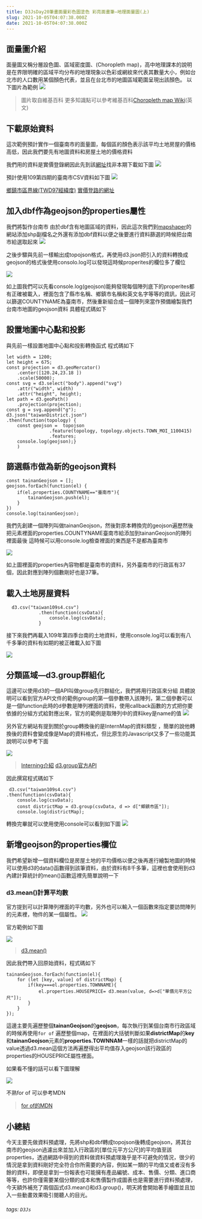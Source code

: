 ```yaml
---
title: D3JsDay20筆畫面量彩色圖塗色 彩亮面畫筆—地理面量圖(上)
slug: 2021-10-05T04:07:38.000Z
date: 2021-10-05T04:07:38.000Z
---
```


## 面量圖介紹
面量圖又稱分層設色圖、區域密度圖、(Choropleth map)，高中地理課本的說明是在界限明確的區域平均分布的地理現象以色彩或網紋來代表其數量大小，例如台北市的人口數用某個顏色代表，並且在台北市的地圖區域範圍呈現出該顏色。
以下圖片為範例
![](https://filedn.eu/ll8NkasFkw1XVJBG2Fp9A1p/gatsby_image/ithome_2021/20211005_01.png)
> 圖片取自維基百科
> 更多知識點可以參考維基百科[Choropleth map Wiki](https://en.wikipedia.org/wiki/Choropleth_map)(英文)


## 下載原始資料
這次範例預計實作一個臺南市的面量圖，每個區的顏色表示該平均土地房屋的價格高低，因此我們要先有地圖資料和房屋土地的價格資料

我們用的資料是實價登錄網因此先到該[網址](https://plvr.land.moi.gov.tw/DownloadOpenData)找非本期下載如下圖
![](https://filedn.eu/ll8NkasFkw1XVJBG2Fp9A1p/gatsby_image/ithome_2021/20211005_02.png)

預計使用109第四期的臺南市CSV資料如下圖
![](https://filedn.eu/ll8NkasFkw1XVJBG2Fp9A1p/gatsby_image/ithome_2021/20211005_03.png)

[鄉鎮市區界線(TWD97經緯度)](https://data.gov.tw/dataset/7441)
[實價登路的網址 ](https://plvr.land.moi.gov.tw/DownloadOpenData)


## 加入dbf作為geojson的properties屬性
我們將製作台南市
由於dbf含有地圖區域的資料，因此這次我們到[mapshaper](https://mapshaper.org/)的網站添加shp副檔名之外還有添加dbf資料以便之後要進行資料篩選的時候把台南市給選取起來
![](https://filedn.eu/ll8NkasFkw1XVJBG2Fp9A1p/gatsby_image/ithome_2021/20211005_04.png)

之後步驟與先前一樣輸出成topojson格式，再使用d3.json把引入的資料轉換成geojson的格式後使用consolo.log可以發現這時候properites的欄位多了欄位

![](https://filedn.eu/ll8NkasFkw1XVJBG2Fp9A1p/gatsby_image/ithome_2021/20211005_05.png)

如上圖我們可以先看console.log(geojson)能夠發現每個陣列底下的properites都有正確被載入，裡面包含了縣市名稱、鄉鎮市名稱和英文名字等等的資訊，因此可以篩選COUNTYNAME為臺南市，然後重新組合成一個陣列來當作預備繪製我們台南市地圖的geojson資料
具體程式碼如下
## 設置地圖中心點和投影
與先前一樣設置地圖中心點和投影轉換函式
程式碼如下
```javascript{numberLines: true}
let width = 1200;
let height = 675;
const projection = d3.geoMercator()
    .center([120.24,23.18 ])
    .scale(50000);
const svg = d3.select("body").append("svg")
    .attr("width", width)
    .attr("height", height);
let path = d3.geoPath()
    .projection(projection);
const g = svg.append("g");
d3.json("taiwanDistrict.json")
.then(function(topology) {
    const geojson =  topojson
                .feature(topology, topology.objects.TOWN_MOI_1100415)
                .features;
    console.log(geojson);}
    )
```
## 篩選縣市做為新的geojson資料
```javascript{numberLines: true}
const tainanGeojson = [];
geojson.forEach(function(el) {
    if(el.properties.COUNTYNAME=="臺南市"){
        tainanGeojson.push(el);
    }
})
console.log(tainanGeojson);
```
我們先創建一個陣列叫做tainanGeojson，然後對原本轉換完的geojson遍歷然後把元素裡面的properties.COUNTYNAME臺南市給添加到tainanGeojson的陣列裡面最後
這時候可以用console.log檢查裡面的東西是不是都為臺南市

![](https://filedn.eu/ll8NkasFkw1XVJBG2Fp9A1p/gatsby_image/ithome_2021/20211005_06.png)

如上圖裡面的properties內容物都是臺南市的資料，另外臺南市的行政區有37個，因此對應到陣列個數剛好也是37筆。


## 載入土地房屋資料
```javascript{numberLines: true}
  d3.csv("taiwan109s4.csv")
            .then(function(csvData){
                console.log(csvData);
            }
```
接下來我們再載入109年第四季台南的土地資料，使用console.log可以看到有八千多筆的資料有如期的被正確載入如下圖

![](https://filedn.eu/ll8NkasFkw1XVJBG2Fp9A1p/gatsby_image/ithome_2021/20211005_07.png)


## 分類區域—d3.group群組化
這邊可以使用d3的一個API叫做group先行群組化，我們將用行政區來分組
具體說明可以看到官方API文件的範例group的第一個參數帶入該陣列，第二個參數可以是一個function此時的d參數是陣列裡面的資料，使用callback函數的方式把你要依據的分組方式給對應出來，官方的範例是取陣列中的資料key是name的值
![](https://filedn.eu/ll8NkasFkw1XVJBG2Fp9A1p/gatsby_image/ithome_2021/20211005_08.png)

另外官方網站有提到關於group轉換後的是InternMap的資料類型
，簡單的說他轉換後的資料會變成像是Map的資料格式，但比原生的Javascript又多了一些功能其說明可以參考下面

![](https://filedn.eu/ll8NkasFkw1XVJBG2Fp9A1p/gatsby_image/ithome_2021/20211005_09.png)


> [Interning介紹](https://github.com/d3/d3-array/blob/v3.0.4/README.md#interning)
> [d3.group官方API](https://github.com/d3/d3-array/blob/v3.0.4/README.md#group)

因此撰寫程式碼如下


```javascript{numberLines: true}
 d3.csv("taiwan109s4.csv")
.then(function(csvData){
    console.log(csvData);
    const districtMap = d3.group(csvData, d => d["鄉鎮市區"]);
    console.log(districtMap);
```

轉換完畢就可以使用使用console可以看到如下圖
![](https://filedn.eu/ll8NkasFkw1XVJBG2Fp9A1p/gatsby_image/ithome_2021/20211005_10.png)
## 新增geojson的properties欄位
我們希望新增一個資料欄位是房屋土地的平均價格以便之後再進行繪製地圖的時候可以使用d3的data()函數得到該筆資料，由於資料有8千多筆，這裡也會使用到d3內建計算統計的mean()函數這裡先簡單說明一下

### d3.mean()計算平均數
官方提到可以計算陣列裡面的平均數，另外也可以輸入一個函數來指定要訪問陣列的元素裡，物件的某一個屬性。
![](https://filedn.eu/ll8NkasFkw1XVJBG2Fp9A1p/gatsby_image/ithome_2021/20211005_11.png)

官方範例如下圖

![](https://filedn.eu/ll8NkasFkw1XVJBG2Fp9A1p/gatsby_image/ithome_2021/20211005_12.png)

> [d3.mean()](https://github.com/d3/d3-array/blob/v3.0.4/README.md#mean)

因此我們帶入回原始資料，程式碼如下
```javascript{numberLines: true}
tainanGeojson.forEach(function(el){
    for (let [key, value] of districtMap) {
        if(key===el.properties.TOWNNAME){
            el.properties.HOUSEPRICE= d3.mean(value, d=>d["單價元平方公尺"]);
        }
    }
});
```

這邊主要先遍歷整個**tainanGeojson**的**geojson**，每次執行到某個台南市行政區域的時候再使用`for of` 遍歷整個map，在裡面的大括號判斷如果**districtMap**的**key**和**tainanGeojson**元素的**properties.TOWNNAM**一樣的話就把districtMap的value透過d3.mean這個方法再遍歷得出平均值存入geojson該行政區的properties的HOUSEPRICE屬性裡面。

如果看不懂的話可以看下圖理解

![](https://filedn.eu/ll8NkasFkw1XVJBG2Fp9A1p/gatsby_image/ithome_2021/20211005_13.png)

不熟for of 可以參考MDN
> [for of的MDN](https://developer.mozilla.org/en-US/docs/Web/JavaScript/Reference/Statements/for...of)
> 

## 小總結
今天主要先做資料預處理，先將shp和dbf轉成topojson後轉成geojson，將其台南市的geojson過濾出來並加入行政區的[單位元平方公尺]的平均值至該properties，透過網路中得到的資料做資料預處理幾乎是不可避免的情況，很少的情況是拿到資料剛好完全符合你所需要的內容，例如某一類的平均值又或者沒有多餘的資料，即便是拿到一份報表也可能擁有產品編號、成本、售價、分類、進口商等等，也許你僅需要某個分類的成本和售價製作成圖表也是需要進行資料預處理，今天額外補充了兩個函式d3.mean()和d3.group()，明天將會開始著手繪圖並且加入一些動畫效果吸引閱聽人的目光。


###### tags: `D3Js`